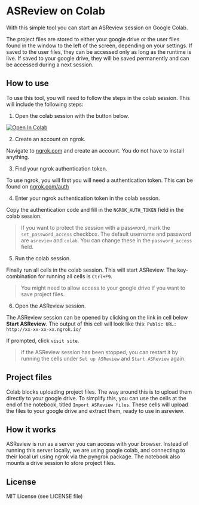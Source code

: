 # ASReview on Colab

With this simple tool you can start an ASReview session on Google Colab.

The project files are stored to either your google drive or the user files found
in the window to the left of the screen, depending on your settings. If saved to
the user files, they can be accessed only as long as the runtime is live. If
saved to your google drive, they will be saved permanently and can be accessed
during a next session.

## How to use

To use this tool, you will need to follow the steps in the colab session. This
will include the following steps:

1. Open the colab session with the button below.

[![Open In Colab](https://colab.research.google.com/assets/colab-badge.svg)](https://colab.research.google.com/github/JTeijema/ASReview-Google-Colab/blob/main/ASReview_in_colab.ipynb)

2. Create an account on ngrok.

Navigate to [ngrok.com](https://ngrok.com/) and create an account. You do not
have to install anything.

3. Find your ngrok authentication token.

To use ngrok, you will first you will need a authentication token. This can be
found on [ngrok.com/auth](https://dashboard.ngrok.com/auth)

4. Enter your ngrok authentication token in the colab session.

Copy the authentication code and fill in the `NGROK_AUTH_TOKEN` field in the
colab session.

> If you want to protect the session with a password, mark the
> `set_password_access` checkbox. The default username and password are
> `asreview` and `colab`. You can change these in the `password_access` field.

5. Run the colab session.

Finally run all cells in the colab session. This will start ASReview. The
key-combination for running all cells is `Ctrl+F9`.

> You might need to allow access to your google drive if you want to save
project files.

6. Open the ASReview session.

The ASReview session can be opened by clicking on the link in cell below
**Start ASReview**. The output of this cell will look like this: `Public URL: http://xx-xx-xx-xx.ngrok.io/`

If prompted, click `visit site`.

> if the ASReview session has been stopped, you can restart it by running the
> cells under `Set up ASReview` and `Start ASReview` again.

## Project files

Colab blocks uploading project files. The way around this is to upload them
directly to your google drive. To simplify this, you can use the cells at the
end of the notebook, titled `Import ASReview files`. These cells will upload the
files to your google drive and extract them, ready to use in asreview.

## How it works

ASReview is run as a server you can access with your browser. Instead of running
this server locally, we are using google colab, and connecting to their local
url using ngrok via the pyngrok package. The notebook also mounts a drive session to store
project files.

## License

MIT License (see LICENSE file)

